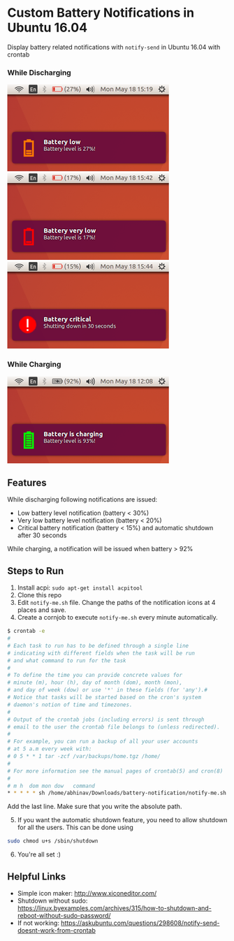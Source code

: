 # Custom Battery Notifications in Ubuntu 16.04
Display battery related notifications with `notify-send` in Ubuntu 16.04 with crontab  

### While Discharging
![notification-low](imgs/low.png)
![notification-very-low](imgs/very-low.png)
![notification-alert](imgs/alert.png)
### While Charging
![notification-full](imgs/full.png)

## Features
While discharging following notifications are issued:
* Low battery level notification (battery < 30%)
* Very low battery level notification (battery < 20%)
* Critical battery notification (battery < 15%) and automatic shutdown after 30 seconds  

While charging, a notification will be issued when battery > 92%

## Steps to Run
1. Install acpi: `sudo apt-get install acpitool`
2. Clone this repo
3. Edit `notify-me.sh` file. Change the paths of the notification icons at 4 places and save.
4. Create a cornjob to execute `notify-me.sh` every minute automatically.
```bash
$ crontab -e
# 
# Each task to run has to be defined through a single line
# indicating with different fields when the task will be run
# and what command to run for the task
# 
# To define the time you can provide concrete values for
# minute (m), hour (h), day of month (dom), month (mon),
# and day of week (dow) or use '*' in these fields (for 'any').# 
# Notice that tasks will be started based on the cron's system
# daemon's notion of time and timezones.
# 
# Output of the crontab jobs (including errors) is sent through
# email to the user the crontab file belongs to (unless redirected).
# 
# For example, you can run a backup of all your user accounts
# at 5 a.m every week with:
# 0 5 * * 1 tar -zcf /var/backups/home.tgz /home/
# 
# For more information see the manual pages of crontab(5) and cron(8)
# 
# m h  dom mon dow   command
* * * * * sh /home/abhinav/Downloads/battery-notification/notify-me.sh
```
Add the last line. Make sure that you write the absolute path.

5. If you want the automatic shutdown feature, you need to allow shutdown
for all the users. This can be done using 
```bash
sudo chmod u+s /sbin/shutdown
```
6. You're all set :)

## Helpful Links
* Simple icon maker: http://www.xiconeditor.com/ 
* Shutdown without sudo: https://linux.byexamples.com/archives/315/how-to-shutdown-and-reboot-without-sudo-password/
* If not working: https://askubuntu.com/questions/298608/notify-send-doesnt-work-from-crontab